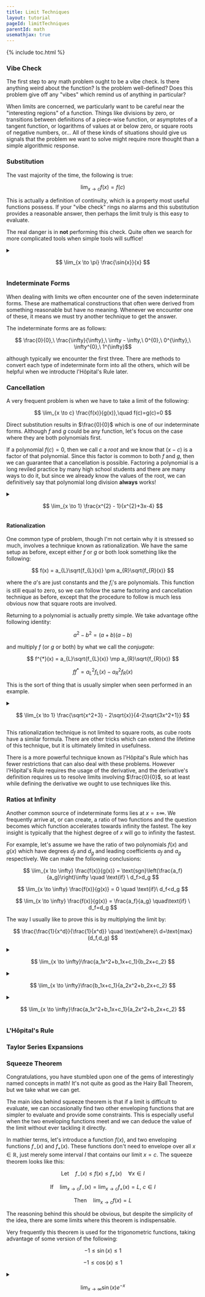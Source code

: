 ```yaml
---
title: Limit Techniques
layout: tutorial
pageId: limitTechniques
parentId: math
usemathjax: true
---
```


{% include toc.html %}

### Vibe Check

The first step to any math problem ought to be a vibe check. Is there anything weird about the function? Is the problem well-defined? Does this problem give off any "vibes" which remind us of anything in particular?

When limits are concerned, we particularly want to be careful near the "interesting regions" of a function. Things like divisions by zero, or transitions between definitions of a piece-wise function, or asymptotes of a tangent function, or logarithms of values at or below zero, or square roots of negative numbers, or... All of these kinds of situations should give us signals that the problem we want to solve might require more thought than a simple algorithmic response.

### Substitution

The vast majority of the time, the following is true:

$$ \lim_{x \to c} f(x) = f(c) $$

This is actually a definition of continuity, which is a property most useful functions possess. If your "vibe check" rings no alarms and this substitution provides a reasonable answer, then perhaps the limit truly is this easy to evaluate.

The real danger is in **not** performing this check. Quite often we search for more complicated tools when simple tools will suffice!

<details class="exampleBox">
<summary>

$$ \lim_{x \to \pi} \frac{\sin{x}}{x} $$

</summary>
<hr>
This function gives off some stinky vibes near zero, but not at $x=\pi$! Since the function ought to be continuous in this region, let's just try substituting our value directly

$$ \lim_{x \to \pi} \frac{\sin{x}}{x} = \frac{\sin{\pi}}{\pi} $$

$$ = \frac{0}{\pi} $$

$$ = 0 $$

Sometimes it really is that easy. Aren't you happy we didn't jump straight to doing a Taylor expansion?

</details>

### Indeterminate Forms

When dealing with limits we often encounter one of the seven indeterminate forms. These are mathematical constructions that often were derived from something reasonable but have no meaning. Whenever we encounter one of these, it means we must try another technique to get the answer.

The indeterminate forms are as follows:

$$ \frac{0}{0},\  \frac{\infty}{\infty},\  \infty - \infty,\  0^{0},\  0^{\infty},\  \infty^{0},\  1^{\infty}$$

although typically we encounter the first three. There are methods to convert each type of indeterminate form into all the others, which will be helpful when we introducte l'H&#244;pital's Rule later.

### Cancellation

A very frequent problem is when we have to take a limit of the following:

$$ \lim_{x \to c} \frac{f(x)}{g(x)},\quad f(c)=g(c)=0 $$

Direct substitution results in $\frac{0}{0}$ which is one of our indeterminate forms. Although $f$ and $g$ could be any function, let's focus on the case where they are both polynomials first.

If a polynomial $f(c)=0$, then we call $c$ a *root* and we know that $(x-c)$ is a factor of that polynomial. Since this factor is common to both $f$ and $g$, then we can guarantee that a cancellation is possible. Factoring a polynomial is a long reviled practice by many high school students and there are many ways to do it, but since we already know the values of the root, we can definitively say that polynomial long division **always** works!

<details class="exampleBox">
<summary>

$$ \lim_{x \to 1} \frac{x^{2} - 1}{x^{2}+3x-4} $$

</summary>
<hr>
We first attempt simple subsititution, because it's almost always a good idea to check:

$$ \lim_{x \to 1} \frac{x^{2} - 1}{x^{2}+3x-1} = \frac{1^{2} - 1}{1^2+3-4}$$

$$ = \frac{0}{0} $$

As you might expect from the discussion, this leads to our indeterminate form. However, now we know that $x-1$ is a factor in both numerator and denominator and can be cancelled.

$$ = \lim_{x \to 1} \frac{(x+1)(x-1)}{(x+4)(x-1)} $$

$$ = \lim_{x \to 1} \frac{x+1}{x+4} $$

Once the cancellation is complete, we are often (but not always) safe to try subsitution again:

$$ = \frac{1+1}{1+4} $$

$$ = \frac{2}{5} $$

</details>

#### Rationalization

One common type of problem, though I'm not certain why it is stressed so much, involves a technique known as rationalization. We have the same setup as before, except either $f$ or $g$ or both look something like the following:

$$ f(x) = a_{L}\sqrt{f_{L}(x)} \pm a_{R}\sqrt{f_{R}(x)} $$

where the $a$'s are just constants and the $f_{i}$'s are polynomials. This function is still equal to zero, so we can follow the same factoring and cancellation technique as before, except that the procedure to follow is much less obvious now that square roots are involved.

Returning to a polynomial is actually pretty simple. We take advantage ofthe following identity:

$$ a^2 - b^2 = (a+b)(a-b) $$

and multiply $f$ (or $g$ or both) by what we call the *conjugate*:

$$ f^{*}(x) = a_{L}\sqrt{f_{L}(x)} \mp a_{R}\sqrt{f_{R}(x)} $$

$$ ff^{*} =  a_{L}^{2}f_{L}(x) - a_{R}^{2}f_{R}(x) $$

This is the sort of thing that is usually simpler when seen performed in an example.

<details class="exampleBox">
<summary>

$$ \lim_{x \to 1} \frac{\sqrt{x^2+3} - 2\sqrt{x}}{4-2\sqrt{3x^2+1}} $$

</summary>
<hr>

As always, don't forget to try a simple substitution first:

$$ \lim_{x \to 1} \frac{\sqrt{x^2+3} - 2\sqrt{x}}{4-2\sqrt{3x^2+1}} = \frac{\sqrt{1^2+3} - 2\sqrt{1}}{4-2\sqrt{3(1)^2+1}}$$

$$ = \frac{\sqrt{4} - 2}{4-2\sqrt{4}} $$

$$ = \frac{0}{0} $$

Of course that was unlikely to work, but it takes os little effort to check! Now let's try multiplying (and dividing, to not change the value of the function) by the conjugates of both the numerator and denominator.

$$ = \lim_{x \to 1} \frac{\sqrt{x^2+3} - 2\sqrt{x}}{4-2\sqrt{3x^2+1}}\left(\frac{\sqrt{x^2+3} + 2\sqrt{x}}{\sqrt{x^2+3} + 2\sqrt{x}}\right)\left(\frac{4+2\sqrt{3x^2+1}}{4+2\sqrt{3x^2+1}}\right) $$

$$ = \lim_{x \to 1} \frac{x^2+3 - 4x}{16-4(3x^2+1)}\left(\frac{1}{\sqrt{x^2+3} + 2\sqrt{x}}\right)\left(\frac{4+2\sqrt{3x^2+1}}{1}\right) $$

$$ = \lim_{x \to 1} \frac{x^2 - 4x+3}{-12x^2+12}\left(\frac{4+2\sqrt{3x^2+1}}{\sqrt{x^2+3} + 2\sqrt{x}}\right) $$

With some factoring of the newly rationalized factors, our cancellation appears:

$$ = \lim_{x \to 1} \frac{(x-3)(x-1)}{-12(x+1)(x-1)}\left(\frac{4+2\sqrt{3x^2+1}}{\sqrt{x^2+3} + 2\sqrt{x}}\right) $$

$$ = -\frac{1}{12} \lim_{x \to 1} \frac{x-3}{x+1}\left(\frac{4+2\sqrt{3x^2+1}}{\sqrt{x^2+3} + 2\sqrt{x}}\right) $$

And now we substitute to find better fortunes than before:

$$ = -\frac{1}{12} \frac{(1-3)}{(1+1)}\frac{(4+2\sqrt{3(1)^2+1})}{(\sqrt{1^2+3} + 2\sqrt{1})} $$

$$ = -\frac{1}{12} \frac{(-2)}{(2)}\frac{(4+4)}{(2 + 2)} $$

$$ = -\frac{1}{12} (-1)(2) $$

$$ = \frac{1}{6} $$

</details>

This rationalization technique is not limited to square roots, as cube roots have a similar formula. There are other tricks which can extend the lifetime of this technique, but it is ultimately limited in usefulness.

There is a more powerful technique known as l'H&#244;pital's Rule which has fewer restrictions that can also deal with these problems. However l'H&#244;pital's Rule requires the usage of the derivative, and the derivative's definition requires us to resolve limits involving $\frac{0}{0}$, so at least while defining the derivative we ought to use techniques like this.

### Ratios at Infinity

Another common source of indeterminate forms lies at $x=\pm\infty$. We frequently arrive at, or can create, a ratio of two functions and the question becomes which function accelerates towards infinity the fastest. The key insight is typically that the highest degree of $x$ will go to infinity the fastest.

For example, let's assume we have the ratio of two polynomials $f(x)$ and $g(x)$ which have degrees $d_f$ and $d_g$ and leading coefficients $a_f$ and $a_g$ respectively. We can make the following conclusions:

$$ \lim_{x \to \infty} \frac{f(x)}{g(x)} = \text{sgn}\left(\frac{a_f}{a_g}\right)\infty \quad \text{if} \  d_f>d_g $$

$$ \lim_{x \to \infty} \frac{f(x)}{g(x)} = 0 \quad \text{if}\  d_f<d_g $$

$$ \lim_{x \to \infty} \frac{f(x)}{g(x)} = \frac{a_f}{a_g} \quad\text{if} \ d_f=d_g $$

The way I usually like to prove this is by multiplying the limit by:

$$ \frac{\frac{1}{x^d}}{\frac{1}{x^d}} \quad \text{where}\  d=\text{max}(d_f,d_g) $$

<details class="exampleBox">
<summary>

$$ \lim_{x \to \infty}\frac{a_1x^2+b_1x+c_1}{b_2x+c_2} $$

</summary>
<hr>

$$ = \lim_{x \to \infty}\frac{a_1x^2+b_1x+c_1}{b_2x+c_2} \frac{(\frac{1}{x^2})}{(\frac{1}{x^2})} $$

$$ = \lim_{x \to \infty}\frac{a_1+\frac{b_1}{x}+\frac{c_1}{x^2}}{\frac{b_2}{x}+\frac{c_2}{x^2}} $$

$$ = \frac{a_1+0+0}{0+0} $$

At this point it's clear we're approaching a division by zero so it's important to note the signs of the numerator and denominator. Since the leading terms dominate the others, their signs are the only ones that matter.

$$ = \text{sgn}\left(\frac{a_1}{b_2}\right)\infty$$

</details>

<details class="exampleBox">
<summary>

$$ \lim_{x \to \infty}\frac{b_1x+c_1}{a_2x^2+b_2x+c_2} $$

</summary>
<hr>

$$ = \lim_{x \to \infty}\frac{b_1x+c_1}{a_2x^2+b_2x+c_2} \frac{(\frac{1}{x^2})}{(\frac{1}{x^2})} $$

$$ = \lim_{x \to \infty}\frac{\frac{b_1}{x}+\frac{c_1}{x^2}}{a_2+\frac{b_2}{x}+\frac{c_2}{x^2}} $$

$$ = \frac{0+0}{a_2+0+0} $$

$$ = 0 $$

Since the sign of zero means very little, we don't have to bother with keeping track of the signs of the leading coefficients.

</details>

<details class="exampleBox">
<summary>

$$ \lim_{x \to \infty}\frac{a_1x^2+b_1x+c_1}{a_2x^2+b_2x+c_2} $$

</summary>
<hr>

$$ = \lim_{x \to \infty}\frac{a_1x^2+b_1x+c_1}{a_2x^2+b_2x+c_2} \frac{(\frac{1}{x^2})}{(\frac{1}{x^2})} $$

$$ = \lim_{x \to \infty}\frac{a_1+\frac{b_1}{x}+\frac{c_1}{x^2}}{a_2+\frac{b_2}{x}+\frac{c_2}{x^2}} $$

$$ = \frac{a_1+0+0}{a_2+0+0} $$

$$ = \frac{a_1}{a_2} $$

</details>


### L'H&#244;pital's Rule

### Taylor Series Expansions

### Squeeze Theorem

Congratulations, you have stumbled upon one of the gems of interestingly named concepts in math! It's not quite as good as the Hairy Ball Theorem, but we take what we can get.

The main idea behind squeeze theorem is that if a limit is difficult to evaluate, we can occasionally find two other enveloping functions that are simpler to evaluate and provide some constraints. This is especially useful when the two enveloping functions meet and we can deduce the value of the limit without ever tackling it directly.

In mathier terms, let's introduce a function $f(x)$, and two enveloping functions $f_-(x)$ and $f_+(x)$. These functions don't need to envelope over all $x \in \mathbb{R}$, just merely some interval $I$ that contains our limit $x=c$. The squeeze theorem looks like this:

$$ \text{Let} \quad f_-(x)\leq f(x) \leq f_+(x) \quad \forall x \in I $$

$$ \text{If} \quad \lim_{x \to c} f_-(x) = \lim_{x \to c} f_+(x) = L, \ c \in I $$

$$ \text{Then} \quad \lim_{x \to c} f(x) = L $$

The reasoning behind this should be obvious, but despite the simplicity of the idea, there are some limits where this theorem is indispensable.

Very frequently this theorem is used for the trigonometric functions, taking advantage of some version of the following:

$$ -1 \leq \sin(x) \leq 1 $$

$$ -1 \leq \cos(x) \leq 1 $$

<details class="exampleBox">
<summary>

$$ \lim_{x \to \infty} \sin(x)e^{-x} $$

</summary>
<hr>

As always let's try substitution

$$  = \lim_{x \to \infty} \sin(\infty)e^{-\infty} $$

We have two factors to contend with, and the $\sin(\infty)$ factor is poorly defined. It's unclear how we should treat this. A Taylor series expansion of $\sin(\infty)$ will give us the $\infty-\infty$ indeterminate form, and there doesn't appear to be any solution that l'H&#244;pital's rule can provide either.

Still, we might guess at the result based on the following:

$$ -1 \leq \sin(x) \leq 1, \quad \forall x \in \mathbb{R} $$

$$ \lim_{x \to \infty} e^{-\infty} = 0 $$

which implies that we have something between -1 and 1 multiplied by zero, giving us a reasonable guess that the answer is zero.

We can prove this definitively using squeeze theorem. Let's create two enveloping functions:

$$ f(x) = \sin(x)e^{-x} $$

$$ f_-(x) = -e^{-x} $$

$$ f_+(x) = e^{-x} $$

$$ f_-(x)\leq f(x) \leq f_+(x) \quad \forall x \in \mathbb{R} $$

And now we can apply squeeze theorem:

$$ \lim_{x \to \infty} f_-(x) = \lim_{x \to \infty} f_+(x) = 0 $$

$$ \implies \lim_{x \to \infty} f(x) = 0 $$ 

</details>
